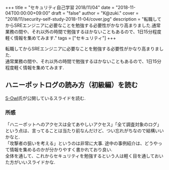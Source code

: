 +++
title = "セキュリティ自己学習 2018/11/04"
date = "2018-11-04T00:00:00+09:00"
draft = "false"
author = "K@zuki."
cover = "2018/11/security-self-study-2018-11-04/cover.jpg"
description = "転職してからSREエンジニアに必要なことを勉強する必要性がかなり高まりました.通常業務の間や、それ以外の時間で勉強するほかないこともあるので、1日15分程度軽く情報を集めてみます."
tags = ["セキュリティ"]
+++

転職してからSREエンジニアに必要なことを勉強する必要性がかなり高まりました.  
通常業務の間や、それ以外の時間で勉強するほかないこともあるので、1日15分程度軽く情報を集めてみます.

## ハニーポットログの読み方（初級編）を読む
[S-Owl](https://twitter.com/sec_s_owl)氏が公開しているスライドを読む.

<script async class="speakerdeck-embed" data-id="13835022feab4787acb0890f6c03b718" data-ratio="1.33333333333333" src="//speakerdeck.com/assets/embed.js"></script>

### 所感
「ハニーポットへのアクセスは全てあやしいアクセス」「全て調査対象のログ」という点は、言ってることは当たり前なんだけど、つい忘れがちなので結構いいかなと.  
「攻撃者の狙いを考える」というのは非常に大事.
途中の事例紹介は、どうやって情報を集めるのかが分かりやすく書かれており良い.  
全体を通して、これからセキュリティを勉強するという人は軽く目を通しておいた方がいいスライドかな.

